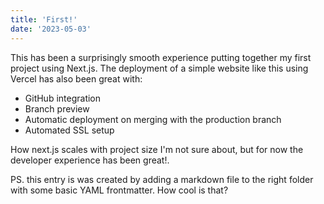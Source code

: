 ```yaml
---
title: 'First!'
date: '2023-05-03'
---
```


This has been a surprisingly smooth experience putting together my first project using Next.js. The deployment of a simple website like this using Vercel has also been great with:

* GitHub integration
* Branch preview
* Automatic deployment on merging with the production branch
* Automated SSL setup

How next.js scales with project size I'm not sure about, but for now the developer experience has been great!.

PS. this entry is was created by adding a markdown file to the right folder with some basic YAML frontmatter. How cool is that?
